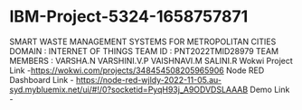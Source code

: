 # IBM-Project-5324-1658757871
SMART WASTE MANAGEMENT SYSTEMS FOR METROPOLITAN CITIES 
DOMAIN : INTERNET OF THINGS
TEAM ID : PNT2022TMID28979
TEAM MEMBERS : VARSHA.N
               VARSHINI.V.P
               VAISHNAVI.M
               SALINI.R
Wokwi Project Link -https://wokwi.com/projects/348454508205965906
Node RED Dashboard Link - https://node-red-wjldy-2022-11-05.au-syd.mybluemix.net/ui/#!/0?socketid=PyqH93j_A9ODVDSLAAAB
Demo Link -
